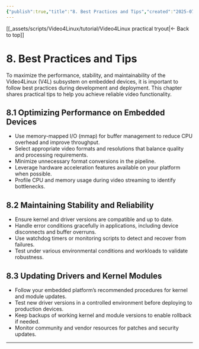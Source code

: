 ```yaml
---
{"publish":true,"title":"8. Best Practices and Tips","created":"2025-07-07","modified":"2025-07-07","cssclasses":""}
---
```



[[_assets/scripts/Video4Linux/tutorial/Video4Linux practical tryout\|<- Back to top]]

# 8. Best Practices and Tips

To maximize the performance, stability, and maintainability of the Video4Linux (V4L) subsystem on embedded devices, it is important to follow best practices during development and deployment. This chapter shares practical tips to help you achieve reliable video functionality.

## 8.1 Optimizing Performance on Embedded Devices

- Use memory-mapped I/O (mmap) for buffer management to reduce CPU overhead and improve throughput.  
- Select appropriate video formats and resolutions that balance quality and processing requirements.  
- Minimize unnecessary format conversions in the pipeline.  
- Leverage hardware acceleration features available on your platform when possible.  
- Profile CPU and memory usage during video streaming to identify bottlenecks.

## 8.2 Maintaining Stability and Reliability

- Ensure kernel and driver versions are compatible and up to date.  
- Handle error conditions gracefully in applications, including device disconnects and buffer overruns.  
- Use watchdog timers or monitoring scripts to detect and recover from failures.  
- Test under various environmental conditions and workloads to validate robustness.

## 8.3 Updating Drivers and Kernel Modules

- Follow your embedded platform’s recommended procedures for kernel and module updates.  
- Test new driver versions in a controlled environment before deploying to production devices.  
- Keep backups of working kernel and module versions to enable rollback if needed.  
- Monitor community and vendor resources for patches and security updates.

---